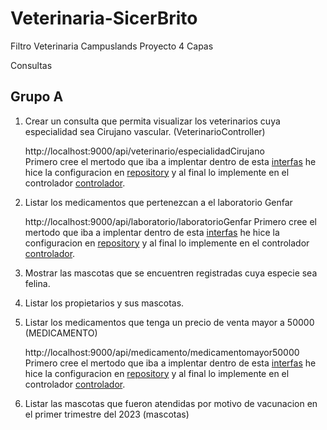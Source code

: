 # Veterinaria-SicerBrito
Filtro Veterinaria Campuslands Proyecto 4 Capas


Consultas 
## Grupo A

1. Crear un consulta que permita visualizar los veterinarios cuya especialidad sea Cirujano vascular. (VeterinarioController) 

    http://localhost:9000/api/veterinario/especialidadCirujano  
    Primero cree el mertodo que iba a implentar dentro de esta [interfas](BackEnd/Dominio/Interfaces/IVeterinario.cs) he hice la configuracion en [repository](BackEnd/Aplicacion/Repository/VeterinarioRepository.cs) y al final lo implemente en el controlador [controlador](BackEnd/API/Controllers/VeterinarioController.cs). 

    

2. Listar los medicamentos que pertenezcan a el laboratorio Genfar

    http://localhost:9000/api/laboratorio/laboratorioGenfar
    Primero cree el mertodo que iba a implentar dentro de esta [interfas](BackEnd/Dominio/Interfaces/ILaboratorio.cs) he hice la configuracion en [repository](BackEnd/Aplicacion/Repository/VeterinarioRepository.cs) y al final lo implemente en el controlador [controlador](BackEnd/API/Controllers/LaboratorioController.cs). 


3. Mostrar las mascotas que se encuentren registradas cuya especie sea felina.

4. Listar los propietarios y sus mascotas.


5. Listar los medicamentos que tenga un precio de venta mayor a 50000 (MEDICAMENTO)
 
    http://localhost:9000/api/medicamento/medicamentomayor50000
    Primero cree el mertodo que iba a implentar dentro de esta [interfas](BackEnd/Dominio/Interfaces/IMedicamento.cs) he hice la configuracion en [repository](BackEnd/Aplicacion/Repository/MedicamentoRepository.cs) y al final lo implemente en el controlador [controlador](BackEnd/API/Controllers/MedicamentoController.cs). 


6. Listar las mascotas que fueron atendidas por motivo de vacunacion en el primer trimestre del 2023 (mascotas)




